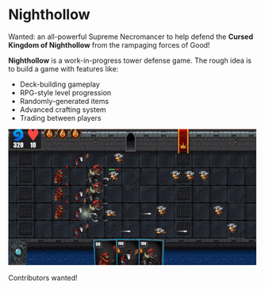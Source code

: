 # Nighthollow

Wanted: an all-powerful Supreme Necromancer to help defend the **Cursed Kingdom of Nighthollow** from the rampaging forces of Good!

**Nighthollow** is a work-in-progress tower defense game. The rough idea is to build a game with features like:

* Deck-building gameplay
* RPG-style level progression
* Randomly-generated items
* Advanced crafting system
* Trading between players

![Gameplay](https://github.com/thurn/nighthollow/raw/master/img/gameplay.gif)

Contributors wanted!
